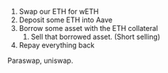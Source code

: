 1. Swap our ETH for wETH
2. Deposit some ETH into Aave
3. Borrow some asset with the ETH collateral
    1. Sell that borrowed asset. (Short selling)
4. Repay everything back

Paraswap, uniswap.